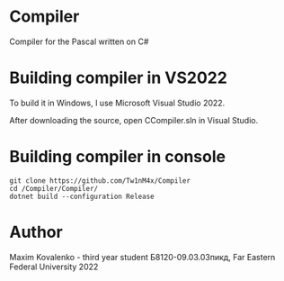 # Compiler
Compiler for the Pascal written on C#

# Building compiler in VS2022
To build it in Windows, I use Microsoft Visual Studio 2022.

After downloading the source, open CCompiler.sln in Visual Studio.

# Building compiler in console
```
git clone https://github.com/Tw1nM4x/Compiler
cd /Compiler/Compiler/
dotnet build --configuration Release
```

# Author
Maxim Kovalenko - third year student Б8120-09.03.03пикд, Far Eastern Federal University
2022
